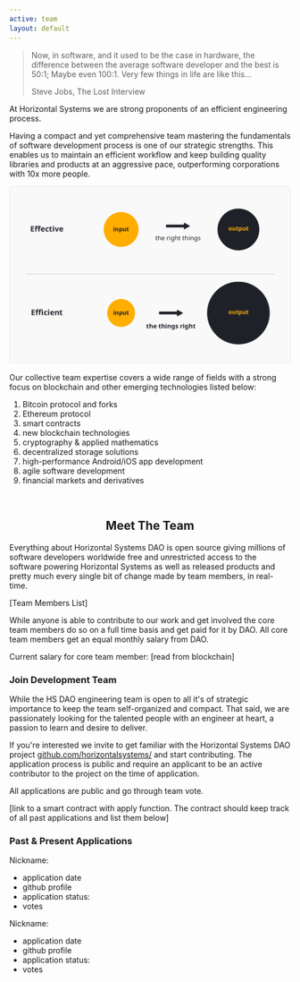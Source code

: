```yaml
---
active: team
layout: default
---
```


>Now, in software, and it used to be the case in hardware, the difference between the average software developer and the best is 50:1; Maybe even 100:1. Very few things in life are like this...
>
>Steve Jobs, The Lost Interview

At Horizontal Systems we are strong proponents of an efficient engineering process. 

Having a compact and yet comprehensive team mastering the fundamentals of software development process is one of our strategic strengths. This enables us to maintain an efficient workflow and keep building quality libraries and products at an aggressive pace, outperforming corporations with 10x more people.

![Doing Things Right](/assets/images/efficient.png)

Our collective team expertise covers a wide range of fields with a strong focus on blockchain and other emerging technologies listed below:

1. Bitcoin protocol and forks
2. Ethereum protocol
3. smart contracts 
4. new blockchain technologies
4. cryptography & applied mathematics
5. decentralized storage solutions
6. high-performance Android/iOS app development
7. agile software development
8. financial markets and derivatives


<br/>
<h2><center>Meet The Team</center></h2>

Everything about Horizontal Systems DAO is open source giving millions of software developers worldwide free and unrestricted access to the software powering Horizontal Systems as well as released products and pretty much every single bit of change made by team members, in real-time.

[Team Members List]

While anyone is able to contribute to our work and get involved the core team members do so on a full time basis and get paid for it by DAO. All core team members get an equal monthly salary from DAO.

Current salary for core team member: [read from blockchain]


### Join Development Team

While the HS DAO engineering team is open to all it's of strategic importance to keep the team self-organized and compact. That said, we are passionately looking for the talented people with an engineer at heart, a passion to learn and desire to deliver. 

If you're interested we invite to get familiar with the Horizontal Systems DAO project [github.com/horizontalsystems/](https://github.com/horizontalsystems/) and start contributing. The application process is public and require an applicant to be an active contributor to the project on the time of application.

All applications are public and go through team vote.

[link to a smart contract with apply function. The contract should keep track of all past applications and list them below]


### Past & Present Applications

Nickname: 

- application date
- github profile
- application status:
- votes

Nickname: 

- application date
- github profile
- application status:
- votes


